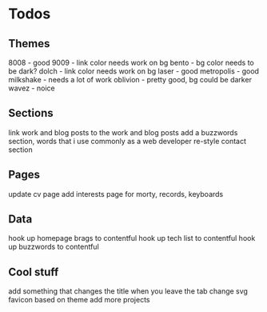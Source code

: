 # Todos

## Themes

8008 - good
9009 - link color needs work on bg
bento - bg color needs to be dark?
dolch - link color needs work on bg
laser - good
metropolis - good
milkshake - needs a lot of work
oblivion - pretty good, bg could be darker
wavez - noice

## Sections

link work and blog posts to the work and blog posts
add a buzzwords section, words that i use commonly as a web developer
re-style contact section

## Pages

update cv page
add interests page for morty, records, keyboards

## Data

hook up homepage brags to contentful
hook up tech list to contentful
hook up buzzwords to contentful

## Cool stuff

add something that changes the title when you leave the tab
change svg favicon based on theme
add more projects
